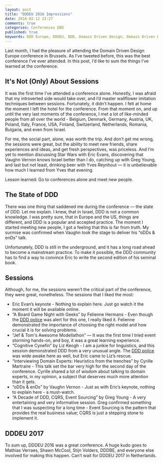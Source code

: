 ```yaml
---
layout: post
title: "DDDEU 2016 Impressions"
date: 2016-02-12 22:27
comments: true
categories: Conferences DDD
published: true
keywords: DDD Europe, DDDEU, DDD, Domain Driven Design, Domain Driven Design Europe
---
```


Last month, I had the pleasure of attending the Domain Driven Design Europe conference in Brussels. As I’ve tweeted before, this was the best conference I’ve ever attended. In this post, I’d like to sum the things I’ve learned at the conference.

## It's Not (Only) About Sessions
It was the first time I’ve attended a conference alone. Honestly, I was afraid that my introverted side would take over, and I’d master wallflower imitation techniques between sessions. Fortunately, it didn’t happen. I felt at home the moment I left the hotel for the conference. From that moment on, and up until the very last moments of the conference, I met a lot of like-minded people from all over the world - Belgium, Denmark, Germany, Austria, UK, Poland, Italy, France, USA, Finland, Switzerland, Netherlands, Romania, Bulgaria, and even from Israel.

For me, the social part, alone, was worth the trip. And don’t get me wrong, the sessions were great, but the ability to meet new friends, share experiences and ideas, and get fresh perspectives, was priceless.
And I’m yet to mention discussing Star Wars with Eric Evans, discovering that Vaughn Vernon knows Israel better than I do, catching up with Greg Young, and last but not least, drinking beer with Yves Reynhout — it is unbelievable how much I learned from Yves that evening.

Lesson learned: Go to conferences alone and meet new people.
<!-- more -->

## The State of DDD
There was one thing that saddened me during the conference — the state of DDD. Let me explain.
I knew, that in Israel, DDD is not a common knowledge. I was pretty sure, that in Europe and the US, things are different, and DDD is a popular and accepted practice. The moment I started meeting new people, I got a feeling that this is far from truth. My surmise was confirmed when Vaughn took the stage to deliver his “oDDs & enDs” talk.

Unfortunately, DDD is still in the underground, and it has a long road ahead to become a mainstream practice. To make it possible, the DDD community has to find a way to convince Eric to write the second edition of his seminal book.

## Sessions
Although, for me, the sessions weren’t the critical part of the conference, they were great, nonetheless. The sessions that I liked the most:

* Eric Evan’s keynote - Nothing to explain here. Just go watch it the moment it will be available online.
* “A Board Game Night with Geeks” by Felienne Hermans - Even though the [DDD police](https://twitter.com/DDD_Borat/status/693021883571240960) was alert for this one, I really liked it. Felienne demonstrated the importance of choosing the right model and how crucial it is for solving problems.
* “Jef & Tom's Awesome Modellathon” — It was the first time I tried event storming hands-on, and boy, it was a great learning experience.
* “Cognitive Cynefin” by Liz Keogh - I am a junkie for linguistics, and this session demonstrated DDD from a very unusual angle. The [DDD police](https://twitter.com/DDD_Borat/status/693021883571240960) was wide awake here as well,  but Eric came to Liz’s rescue.
* “Interviewing Domain Experts: Heuristics from the trenches” by Cyrille Martraire - This talk set the bar very high for the second day of the conference. Cyrille shared a lot of wisdom about talking to domain experts, in my opinion, a subject that deserves much more attention than it gets.
* “oDDs & enDs” by Vaughn Vernon - Just as with Eric’s keynote, nothing to explain here - a must-watch.
* “A Decade of DDD, CQRS, Event Sourcing” by Greg Young - A very entertaining and very informative session. Greg confirmed something that I was suspecting for a long time - Event Sourcing is the pattern that provides the real business value; CQRS is just a stepping stone to implement it.

## DDDEU 2017
To sum up, DDDEU 2016 was a great conference. A huge kudo goes to Mathias Verraes, Shawn McCool, Stijn Volders, DDDBE, and everyone else involved for making this happen. Can’t wait for DDDEU 2017 in Netherlands.